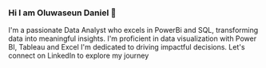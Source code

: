 ### Hi I am Oluwaseun Daniel 👋
I'm a passionate Data Analyst who excels in PowerBi and SQL, transforming data into meaningful insights. 
I'm proficient in data visualization with Power BI, Tableau and Excel
I'm dedicated to driving impactful decisions. Let's connect on LinkedIn to explore my journey
<!--
**SuDaniels/SuDaniels** is a ✨ _special_ ✨ repository because its `README.md` (this file) appears on your GitHub profile.

Here are some ideas to get you started:

- 🔭 I’m currently working on ...
- 🌱 I’m currently learning ...
- 👯 I’m looking to collaborate on ...
- 🤔 I’m looking for help with ...
- 💬 Ask me about ...
- 📫 How to reach me: ...
- 😄 Pronouns: ...
- ⚡ Fun fact: ...
-->
